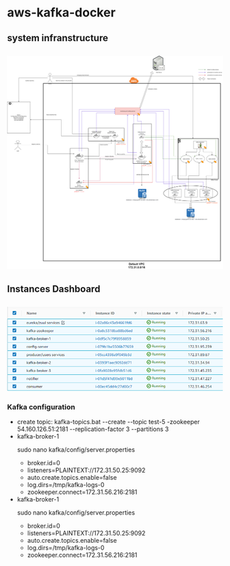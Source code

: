 # aws-kafka-docker
<h2>system infranstructure<h2>
<img src="architecture.png"/>
  
<h2>Instances Dashboard <h2>
<img src="aws.PNG"/>
<h3>Kafka configuration</h3>
<ul>
<li>create topic: kafka-topics.bat --create --topic test-5 -zookeeper 54.160.126.51:2181 --replication-factor 3 --partitions 3</li>
<li>kafka-broker-1</li>
  <p>sudo nano kafka/config/server.properties</p>
  <ul>
  <li>broker.id=0</li>
  <li>listeners=PLAINTEXT://172.31.50.25:9092</li>
  <li>auto.create.topics.enable=false</li>
  <li>log.dirs=/tmp/kafka-logs-0</li>
  <li>zookeeper.connect=172.31.56.216:2181</li>
  </ul>
<li>kafka-broker-1</li>
  <p>sudo nano kafka/config/server.properties</p>
  <ul>
  <li>broker.id=0</li>
  <li>listeners=PLAINTEXT://172.31.50.25:9092</li>
  <li>auto.create.topics.enable=false</li>
  <li>log.dirs=/tmp/kafka-logs-0</li>
  <li>zookeeper.connect=172.31.56.216:2181</li>
  </ul>


</ul>
